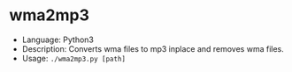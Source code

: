 # wma2mp3

* Language: Python3
* Description: Converts wma files to mp3 inplace and removes wma files. 
* Usage: `./wma2mp3.py [path]`